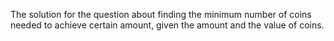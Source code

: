 The solution for the question about finding the minimum number of coins needed to achieve certain amount, given the amount and the value of coins.
